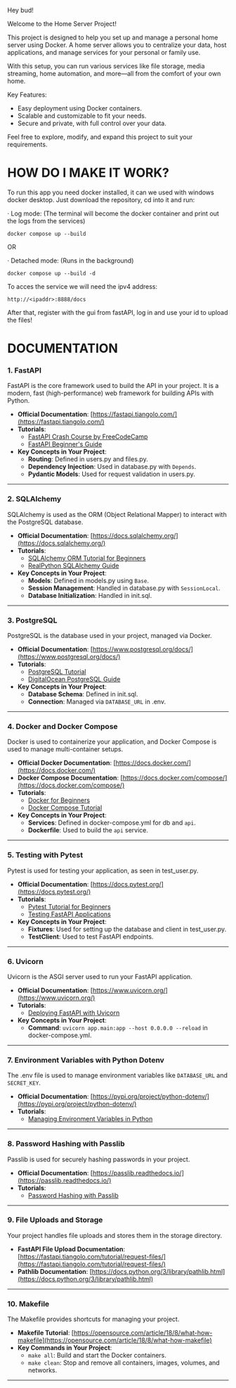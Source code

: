 Hey bud!

Welcome to the Home Server Project!

This project is designed to help you set up and manage a personal home server using Docker. 
A home server allows you to centralize your data, host applications, 
and manage services for your personal or family use. 

With this setup, you can run various services like 
file storage, media streaming, home automation, and more—all from the comfort of your own home.

Key Features:
- Easy deployment using Docker containers.
- Scalable and customizable to fit your needs.
- Secure and private, with full control over your data.

Feel free to explore, modify, and expand this project to suit your requirements.

# HOW DO I MAKE IT WORK?

To run this app you need docker installed, it can we used with windows docker desktop.
Just download the repository, cd into it and run:

 · Log mode:
(The terminal will become the docker container and print out the logs from the services)
```
docker compose up --build
```

OR

 · Detached mode:
(Runs in the background)
```
docker compose up --build -d
```

To acces the service we will need the ipv4 address:
```
http://<ipaddr>:8888/docs
```

After that, register with the gui from fastAPI, log in and use your id to upload the files!






# DOCUMENTATION 

### **1. FastAPI**
FastAPI is the core framework used to build the API in your project. It is a modern, fast (high-performance) web framework for building APIs with Python.

- **Official Documentation**: [https://fastapi.tiangolo.com/](https://fastapi.tiangolo.com/)
- **Tutorials**:
  - [FastAPI Crash Course by FreeCodeCamp](https://www.youtube.com/watch?v=0sOvCWFmrtA)
  - [FastAPI Beginner's Guide](https://testdriven.io/blog/fastapi-intro/)
- **Key Concepts in Your Project**:
  - **Routing**: Defined in users.py and files.py.
  - **Dependency Injection**: Used in database.py with `Depends`.
  - **Pydantic Models**: Used for request validation in users.py.

---

### **2. SQLAlchemy**
SQLAlchemy is used as the ORM (Object Relational Mapper) to interact with the PostgreSQL database.

- **Official Documentation**: [https://docs.sqlalchemy.org/](https://docs.sqlalchemy.org/)
- **Tutorials**:
  - [SQLAlchemy ORM Tutorial for Beginners](https://auth0.com/blog/sqlalchemy-orm-tutorial-for-python-developers/)
  - [RealPython SQLAlchemy Guide](https://realpython.com/python-sqlalchemy/)
- **Key Concepts in Your Project**:
  - **Models**: Defined in models.py using `Base`.
  - **Session Management**: Handled in database.py with `SessionLocal`.
  - **Database Initialization**: Handled in init.sql.

---

### **3. PostgreSQL**
PostgreSQL is the database used in your project, managed via Docker.

- **Official Documentation**: [https://www.postgresql.org/docs/](https://www.postgresql.org/docs/)
- **Tutorials**:
  - [PostgreSQL Tutorial](https://www.postgresqltutorial.com/)
  - [DigitalOcean PostgreSQL Guide](https://www.digitalocean.com/community/tutorials/how-to-install-and-use-postgresql-on-ubuntu-20-04)
- **Key Concepts in Your Project**:
  - **Database Schema**: Defined in init.sql.
  - **Connection**: Managed via `DATABASE_URL` in .env.

---

### **4. Docker and Docker Compose**
Docker is used to containerize your application, and Docker Compose is used to manage multi-container setups.

- **Official Docker Documentation**: [https://docs.docker.com/](https://docs.docker.com/)
- **Docker Compose Documentation**: [https://docs.docker.com/compose/](https://docs.docker.com/compose/)
- **Tutorials**:
  - [Docker for Beginners](https://docker-curriculum.com/)
  - [Docker Compose Tutorial](https://www.digitalocean.com/community/tutorials/how-to-install-and-use-docker-compose-on-ubuntu-20-04)
- **Key Concepts in Your Project**:
  - **Services**: Defined in docker-compose.yml for db and `api`.
  - **Dockerfile**: Used to build the `api` service.

---

### **5. Testing with Pytest**
Pytest is used for testing your application, as seen in test_user.py.

- **Official Documentation**: [https://docs.pytest.org/](https://docs.pytest.org/)
- **Tutorials**:
  - [Pytest Tutorial for Beginners](https://realpython.com/pytest-python-testing/)
  - [Testing FastAPI Applications](https://fastapi.tiangolo.com/tutorial/testing/)
- **Key Concepts in Your Project**:
  - **Fixtures**: Used for setting up the database and client in test_user.py.
  - **TestClient**: Used to test FastAPI endpoints.

---

### **6. Uvicorn**
Uvicorn is the ASGI server used to run your FastAPI application.

- **Official Documentation**: [https://www.uvicorn.org/](https://www.uvicorn.org/)
- **Tutorials**:
  - [Deploying FastAPI with Uvicorn](https://fastapi.tiangolo.com/deployment/)
- **Key Concepts in Your Project**:
  - **Command**: `uvicorn app.main:app --host 0.0.0.0 --reload` in docker-compose.yml.

---

### **7. Environment Variables with Python Dotenv**
The .env file is used to manage environment variables like `DATABASE_URL` and `SECRET_KEY`.

- **Official Documentation**: [https://pypi.org/project/python-dotenv/](https://pypi.org/project/python-dotenv/)
- **Tutorials**:
  - [Managing Environment Variables in Python](https://realpython.com/python-dotenv/)

---

### **8. Password Hashing with Passlib**
Passlib is used for securely hashing passwords in your project.

- **Official Documentation**: [https://passlib.readthedocs.io/](https://passlib.readthedocs.io/)
- **Tutorials**:
  - [Password Hashing with Passlib](https://www.geeksforgeeks.org/password-hashing-in-python-with-passlib/)

---

### **9. File Uploads and Storage**
Your project handles file uploads and stores them in the storage directory.

- **FastAPI File Upload Documentation**: [https://fastapi.tiangolo.com/tutorial/request-files/](https://fastapi.tiangolo.com/tutorial/request-files/)
- **Pathlib Documentation**: [https://docs.python.org/3/library/pathlib.html](https://docs.python.org/3/library/pathlib.html)

---

### **10. Makefile**
The Makefile provides shortcuts for managing your project.

- **Makefile Tutorial**: [https://opensource.com/article/18/8/what-how-makefile](https://opensource.com/article/18/8/what-how-makefile)
- **Key Commands in Your Project**:
  - `make all`: Build and start the Docker containers.
  - `make clean`: Stop and remove all containers, images, volumes, and networks.

---

### 
